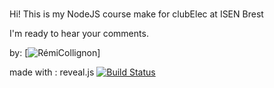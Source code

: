 #

Hi! This is my NodeJS course make for clubElec at ISEN Brest

I'm ready to hear your comments.


by: [![RémiCollignon](https://remi.rcdinfo.fr)]

made with : reveal.js [![Build Status](https://travis-ci.org/hakimel/reveal.js.svg?branch=master)](https://travis-ci.org/hakimel/reveal.js)